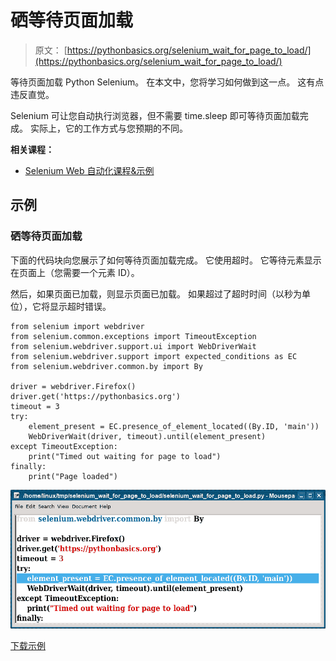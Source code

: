 # 硒等待页面加载

> 原文： [https://pythonbasics.org/selenium_wait_for_page_to_load/](https://pythonbasics.org/selenium_wait_for_page_to_load/)

等待页面加载 Python Selenium。 在本文中，您将学习如何做到这一点。 这有点违反直觉。

Selenium 可让您自动执行浏览器，但不需要 time.sleep 即可等待页面加载完成。 实际上，它的工作方式与您预期的不同。

**相关课程：**

*   [Selenium Web 自动化课程&示例](https://gum.co/GjuJxo)

## 示例

### 硒等待页面加载

下面的代码块向您展示了如何等待页面加载完成。 它使用超时。 它等待元素显示在页面上（您需要一个元素 ID）。

然后，如果页面已加载，则显示页面已加载。 如果超过了超时时间（以秒为单位），它将显示超时错误。

```
from selenium import webdriver
from selenium.common.exceptions import TimeoutException
from selenium.webdriver.support.ui import WebDriverWait
from selenium.webdriver.support import expected_conditions as EC
from selenium.webdriver.common.by import By

driver = webdriver.Firefox()
driver.get('https://pythonbasics.org')
timeout = 3
try:
    element_present = EC.presence_of_element_located((By.ID, 'main'))
    WebDriverWait(driver, timeout).until(element_present)
except TimeoutException:
    print("Timed out waiting for page to load")
finally:
    print("Page loaded")

```

![selenium wait for page to load](img/e14e2b651fb04237b78720db22bca94f.jpg)

[下载示例](https://gum.co/GjuJxo)